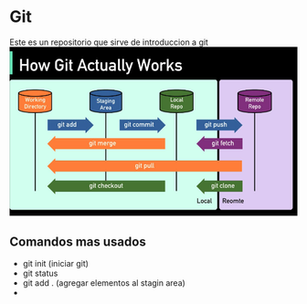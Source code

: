 # Git

Este es un repositorio que sirve de introduccion a git
![git](public/images/git.png)

## Comandos mas usados

- git init (iniciar git)
- git status
- git add . (agregar elementos al stagin area)
-

